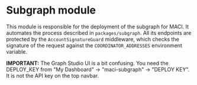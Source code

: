 # Subgraph module

This module is responsible for the deployment of the subgraph for MACI. It automates the process described in `packages/subgraph`. All its endpoints are protected by the `AccountSignatureGuard` middleware, which checks the signature of the request against the `COORDINATOR_ADDRESSES` environment variable.

**IMPORTANT:** The Graph Studio UI is a bit confusing. You need the DEPLOY_KEY from "My Dashboard" -> "maci-subgraph" -> "DEPLOY KEY". It is not the API key on the top navbar.
